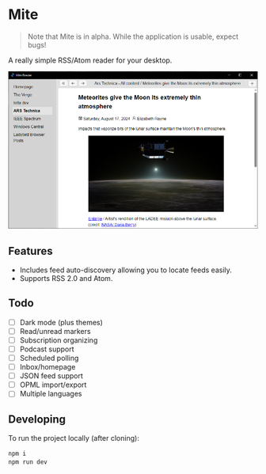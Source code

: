 # Mite

> Note that Mite is in alpha. While the application is usable, expect bugs!

A really simple RSS/Atom reader for your desktop.

![An ARS Technica article as seen in Mite](./.github/assets/readme-screenshot.png)

## Features

- Includes feed auto-discovery allowing you to locate feeds easily.
- Supports RSS 2.0 and Atom.

## Todo

- [ ] Dark mode (plus themes)
- [ ] Read/unread markers
- [ ] Subscription organizing
- [ ] Podcast support
- [ ] Scheduled polling
- [ ] Inbox/homepage
- [ ] JSON feed support
- [ ] OPML import/export
- [ ] Multiple languages

## Developing

To run the project locally (after cloning):

```bash
npm i
npm run dev
```
